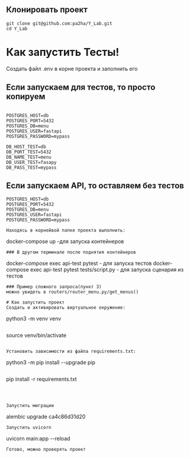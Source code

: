 ## Клонировать проект
```
git clone git@github.com:pa2ha/Y_Lab.git
cd Y_Lab
```
# Как запустить Тесты!

Cоздать файл .env в корне проекта и заполнить его
## Если запускаем для тестов, то просто копируем
```

POSTGRES_HOST=db
POSTGRES_PORT=5432
POSTGRES_DB=menu
POSTGRES_USER=fastapi
POSTGRES_PASSWORD=mypass

DB_HOST_TEST=db
DB_PORT_TEST=5432
DB_NAME_TEST=menu
DB_USER_TEST=fasapy
DB_PASS_TEST=mypass
```
## Если запускаем API, то оставляем без тестов
```
POSTGRES_HOST=db
POSTGRES_PORT=5432
POSTGRES_DB=menu
POSTGRES_USER=fastapi
POSTGRES_PASSWORD=mypass
```

```
Находясь в корнейвой папке проекта выполнить:
```
docker-compose up -для запуска контейнеров
```
### В другом терминале после поднятия контейнеров
```
docker-compose exec api-test pytest - для запуска тестов
docker-compose exec api-test pytest tests/script.py - для запуска сценария из тестов
```
### Пример сложного запроса(пункт 3)
можно увидеть в routers/router_menu.py/get_menus()

# Как запустить проект
Cоздать и активировать виртуальное окружение:

```
python3 -m venv venv
```

```
source venv/bin/activate
```

Установить зависимости из файла requirements.txt:

```
python3 -m pip install --upgrade pip
```

```
pip install -r requirements.txt
```



Запустить миграции
```
alembic upgrade ca4c86d31d20
```
Запустить uvicorn

```
uvicorn main:app --reload
```
Готово, можно проверять проект
